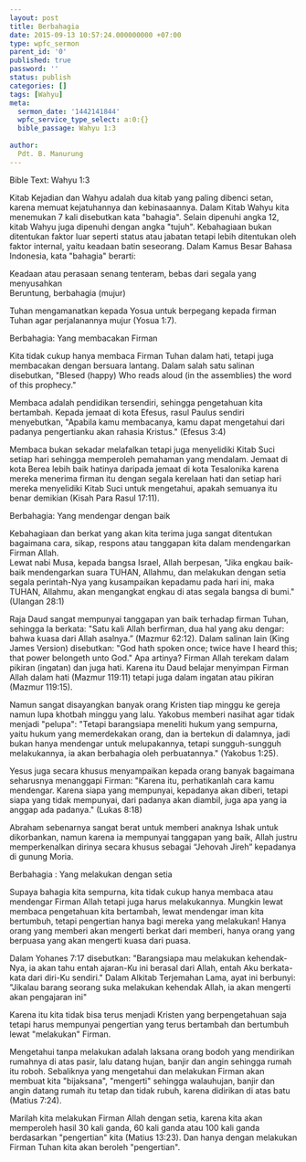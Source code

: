 ```yaml
---
layout: post
title: Berbahagia
date: 2015-09-13 10:57:24.000000000 +07:00
type: wpfc_sermon
parent_id: '0'
published: true
password: ''
status: publish
categories: []
tags: [Wahyu]
meta:
  sermon_date: '1442141844'
  wpfc_service_type_select: a:0:{}
  bible_passage: Wahyu 1:3
  
author:
  Pdt. B. Manurung
---
```

<p>Bible Text: Wahyu 1:3</p>
<p>Kitab Kejadian dan Wahyu adalah dua kitab yang paling dibenci setan, karena memuat kejatuhannya dan kebinasaannya. Dalam Kitab Wahyu kita menemukan 7 kali disebutkan kata "bahagia". Selain dipenuhi angka 12, kitab Wahyu juga dipenuhi dengan angka "tujuh". Kebahagiaan bukan ditentukan faktor luar seperti status atau jabatan tetapi lebih ditentukan oleh faktor internal, yaitu keadaan batin seseorang. Dalam Kamus Besar Bahasa Indonesia, kata "bahagia" berarti:</p>
<p>	Keadaan atau perasaan senang tenteram, bebas dari segala yang menyusahkan<br />
	Beruntung, berbahagia (mujur)</p>
<p>Tuhan mengamanatkan kepada Yosua untuk berpegang kepada firman Tuhan agar perjalanannya mujur (Yosua 1:7).</p>
<p>Berbahagia: Yang membacakan Firman</p>
<p>Kita tidak cukup hanya membaca Firman Tuhan dalam hati, tetapi juga membacakan dengan bersuara lantang. Dalam salah satu salinan disebutkan, "Blesed (happy) Who reads aloud (in the assemblies) the word of this prophecy."</p>
<p>Membaca adalah pendidikan tersendiri, sehingga pengetahuan kita bertambah. Kepada jemaat di kota Efesus, rasul Paulus sendiri menyebutkan, "Apabila kamu membacanya, kamu dapat mengetahui dari padanya pengertianku akan rahasia Kristus." (Efesus 3:4)</p>
<p>Membaca bukan sekadar melafalkan tetapi juga menyelidiki Kitab Suci setiap hari sehingga memperoleh pemahaman yang mendalam. Jemaat di kota Berea lebih baik hatinya daripada jemaat di kota Tesalonika karena mereka menerima firman itu dengan segala kerelaan hati dan setiap hari mereka menyelidiki Kitab Suci untuk mengetahui, apakah semuanya itu benar demikian (Kisah Para Rasul 17:11).</p>
<p>Berbahagia: Yang mendengar dengan baik</p>
<p>Kebahagiaan dan berkat yang akan kita terima juga sangat ditentukan bagaimana cara, sikap, respons atau tanggapan kita dalam mendengarkan Firman Allah.<br />
Lewat nabi Musa, kepada bangsa Israel, Allah berpesan, "Jika engkau baik-baik mendengarkan suara TUHAN, Allahmu, dan melakukan dengan setia segala perintah-Nya yang kusampaikan kepadamu pada hari ini, maka TUHAN, Allahmu, akan mengangkat engkau di atas segala bangsa di bumi." (Ulangan 28:1)</p>
<p>Raja Daud sangat mempunyai tanggapan yan baik terhadap firman Tuhan, sehingga Ia berkata: "Satu kali Allah berfirman, dua hal yang aku dengar: bahwa kuasa dari Allah asalnya.” (Mazmur 62:12). Dalam salinan lain (King James Version) disebutkan: "God hath spoken once; twice have I heard this; that power belongeth unto God." Apa artinya? Firman Allah terekam dalam pikiran (ingatan) dan juga hati. Karena itu Daud belajar menyimpan Firman Allah dalam hati (Mazmur 119:11) tetapi juga dalam ingatan atau pikiran (Mazmur 119:15).</p>
<p>Namun sangat disayangkan banyak orang Kristen tiap minggu ke gereja namun lupa khotbah minggu yang lalu. Yakobus memberi nasihat agar tidak menjadi "pelupa": "Tetapi barangsiapa meneliti hukum yang sempurna, yaitu hukum yang memerdekakan orang, dan ia bertekun di dalamnya, jadi bukan hanya mendengar untuk melupakannya, tetapi sungguh-sungguh melakukannya, ia akan berbahagia oleh perbuatannya." (Yakobus 1:25).</p>
<p>Yesus juga secara khusus menyampaikan kepada orang banyak bagaimana seharusnya menanggapi Firman: "Karena itu, perhatikanlah cara kamu mendengar. Karena siapa yang mempunyai, kepadanya akan diberi, tetapi siapa yang tidak mempunyai, dari padanya akan diambil, juga apa yang ia anggap ada padanya." (Lukas 8:18)</p>
<p>Abraham sebenarnya sangat berat untuk memberi anaknya Ishak untuk dikorbankan, namun karena ia mempunyai tanggapan yang baik, Allah justru memperkenalkan dirinya secara khusus sebagai “Jehovah Jireh” kepadanya di gunung Moria.</p>
<p>Berbahagia : Yang melakukan dengan setia</p>
<p>Supaya bahagia kita sempurna, kita tidak cukup hanya membaca atau mendengar Firman Allah tetapi juga harus melakukannya. Mungkin lewat membaca pengetahuan kita bertambah, lewat mendengar iman kita bertumbuh, tetapi pengertian hanya bagi mereka yang melakukan! Hanya orang yang memberi akan mengerti berkat dari memberi, hanya orang yang berpuasa yang akan mengerti kuasa dari puasa.</p>
<p>Dalam Yohanes 7:17 disebutkan: "Barangsiapa mau melakukan kehendak-Nya, ia akan tahu entah ajaran-Ku ini berasal dari Allah, entah Aku berkata-kata dari diri-Ku sendiri." Dalam Alkitab Terjemahan Lama, ayat ini berbunyi: "Jikalau barang seorang suka melakukan kehendak Allah, ia akan mengerti akan pengajaran ini"</p>
<p>Karena itu kita tidak bisa terus menjadi Kristen yang berpengetahuan saja tetapi harus mempunyai pengertian yang terus bertambah dan bertumbuh lewat "melakukan" Firman. </p>
<p>Mengetahui tanpa melakukan adalah laksana orang bodoh yang mendirikan rumahnya di atas pasir, lalu datang hujan, banjir dan angin sehingga rumah itu roboh. Sebaliknya yang mengetahui dan melakukan Firman akan membuat kita "bijaksana", "mengerti" sehingga walauhujan, banjir dan angin datang rumah itu tetap dan tidak rubuh, karena didirikan di atas batu (Matius 7:24).</p>
<p>Marilah kita melakukan Firman Allah dengan setia, karena kita akan memperoleh hasil 30 kali ganda, 60 kali ganda atau 100 kali ganda berdasarkan "pengertian" kita (Matius 13:23). Dan hanya dengan melakukan Firman Tuhan kita akan beroleh "pengertian".</p>
